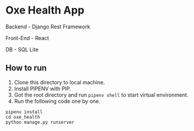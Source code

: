 # Oxe Health App

Backend - Django Rest Framework

Front-End - React

DB - SQL Lite

## How to run

1. Clone this directory to local machine.
2. Install PIPENV with PIP.
3. Got the root directory and run `pipenv shell` to start virtual environment.
4. Run the following code one by one.

```console
pipenv install
cd oxe_health
python manage.py runserver
```
